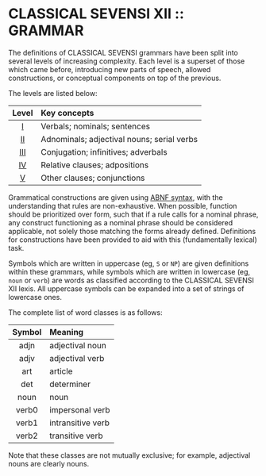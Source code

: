 #  CLASSICAL SEVENSI XII :: GRAMMAR  #

The definitions of CLASSICAL SEVENSI grammars have been split into several levels of increasing complexity.
Each level is a superset of those which came before, introducing new parts of speech, allowed constructions, or conceptual components on top of the previous.

The levels are listed below:

|  Level         |  Key concepts                                      |
| :------------: | :------------------------------------------------- |
|  [I](01.md)    |  Verbals; nominals; sentences                      |
|  [II](02.md)   |  Adnominals; adjectival nouns; serial verbs        |
|  [III](03.md)  |  Conjugation; infinitives; adverbals               |
|  [IV](04.md)   |  Relative clauses; adpositions                     |
|  [V](05.md)    |  Other clauses; conjunctions                       |

Grammatical constructions are given using [ABNF syntax](https://tools.ietf.org/html/rfc5234), with the understanding that rules are non-exhaustive.
When possible, function should be prioritized over form, such that if a rule calls for a nominal phrase, any construct functioning as a nominal phrase should be considered applicable, not solely those matching the forms already defined.
Definitions for constructions have been provided to aid with this (fundamentally lexical) task.

Symbols which are written in uppercase (eg, `S` or `NP`) are given definitions within these grammars, while symbols which are written in lowercase (eg, `noun` or `verb`) are words as classified according to the CLASSICAL SEVENSI XII lexis.
All uppercase symbols can be expanded into a set of strings of lowercase ones.

The complete list of word classes is as follows:

|  Symbol  |  Meaning             |
| :------: | :------------------- |
|   adjn   |  adjectival noun     |
|   adjv   |  adjectival verb     |
|   art    |  article             |
|   det    |  determiner          |
|   noun   |  noun                |
|  verb0   |  impersonal verb     |
|  verb1   |  intransitive verb   |
|  verb2   |  transitive verb     |

Note that these classes are not mutually exclusive; for example, adjectival nouns are clearly nouns.
